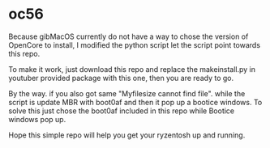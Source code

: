 # oc56

Because gibMacOS currently do not have a way to chose the version of OpenCore to install, I modified the python script let the script point towards this repo.

To make it work, just download this repo and replace the makeinstall.py in youtuber provided package with this one, then you are ready to go.

By the way. if you also got same "Myfilesize cannot find file". while the script is update MBR with boot0af and then it pop up a bootice windows. To solve this just chose the boot0af included in this repo while Bootice windows pop up.

Hope this simple repo will help you get your ryzentosh up and running.
